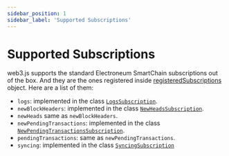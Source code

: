 ```yaml
---
sidebar_position: 1
sidebar_label: 'Supported Subscriptions'
---
```


# Supported Subscriptions

web3.js supports the standard Electroneum SmartChain subscriptions out of the box. And they are the ones registered inside [registeredSubscriptions](/api/web3-eth#registeredSubscriptions) object. Here are a list of them:

-   `logs`: implemented in the class [`LogsSubscription`](/api/web3-eth/class/LogsSubscription).
-   `newBlockHeaders`: implemented in the class [`NewHeadsSubscription`](/api/web3-eth/class/NewHeadsSubscription).
-   `newHeads` same as `newBlockHeaders`.
-   `newPendingTransactions`: implemented in the class [`NewPendingTransactionsSubscription`](/api/web3-eth/class/NewPendingTransactionsSubscription).
-   `pendingTransactions`: same as `newPendingTransactions`.
-   `syncing`: implemented in the class [`SyncingSubscription`](/api/web3-eth/class/SyncingSubscription)
